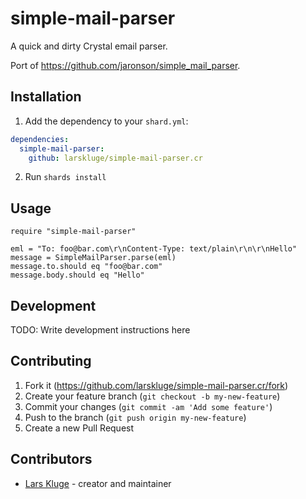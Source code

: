 # simple-mail-parser

A quick and dirty Crystal email parser.

Port of <https://github.com/jaronson/simple_mail_parser>.

## Installation

1. Add the dependency to your `shard.yml`:
```yaml
dependencies:
  simple-mail-parser:
    github: larskluge/simple-mail-parser.cr
```
2. Run `shards install`

## Usage

```crystal
require "simple-mail-parser"

eml = "To: foo@bar.com\r\nContent-Type: text/plain\r\n\r\nHello"
message = SimpleMailParser.parse(eml)
message.to.should eq "foo@bar.com"
message.body.should eq "Hello"
```

## Development

TODO: Write development instructions here

## Contributing

1. Fork it (<https://github.com/larskluge/simple-mail-parser.cr/fork>)
2. Create your feature branch (`git checkout -b my-new-feature`)
3. Commit your changes (`git commit -am 'Add some feature'`)
4. Push to the branch (`git push origin my-new-feature`)
5. Create a new Pull Request

## Contributors

- [Lars Kluge](https://github.com/larskluge) - creator and maintainer

